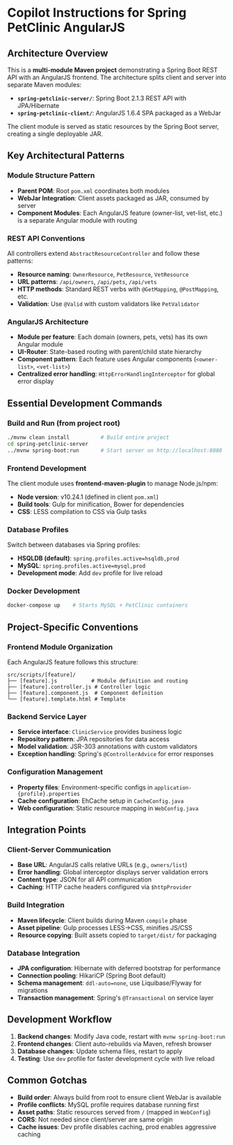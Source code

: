 # Copilot Instructions for Spring PetClinic AngularJS

## Architecture Overview

This is a **multi-module Maven project** demonstrating a Spring Boot REST API with an AngularJS frontend. The architecture splits client and server into separate Maven modules:

- **`spring-petclinic-server/`**: Spring Boot 2.1.3 REST API with JPA/Hibernate
- **`spring-petclinic-client/`**: AngularJS 1.6.4 SPA packaged as a WebJar

The client module is served as static resources by the Spring Boot server, creating a single deployable JAR.

## Key Architectural Patterns

### Module Structure Pattern
- **Parent POM**: Root `pom.xml` coordinates both modules
- **WebJar Integration**: Client assets packaged as JAR, consumed by server
- **Component Modules**: Each AngularJS feature (owner-list, vet-list, etc.) is a separate Angular module with routing

### REST API Conventions
All controllers extend `AbstractResourceController` and follow these patterns:
- **Resource naming**: `OwnerResource`, `PetResource`, `VetResource`
- **URL patterns**: `/api/owners`, `/api/pets`, `/api/vets`
- **HTTP methods**: Standard REST verbs with `@GetMapping`, `@PostMapping`, etc.
- **Validation**: Use `@Valid` with custom validators like `PetValidator`

### AngularJS Architecture
- **Module per feature**: Each domain (owners, pets, vets) has its own Angular module
- **UI-Router**: State-based routing with parent/child state hierarchy
- **Component pattern**: Each feature uses Angular components (`<owner-list>`, `<vet-list>`)
- **Centralized error handling**: `HttpErrorHandlingInterceptor` for global error display

## Essential Development Commands

### Build and Run (from project root)
```bash
./mvnw clean install          # Build entire project
cd spring-petclinic-server
../mvnw spring-boot:run       # Start server on http://localhost:8080
```

### Frontend Development
The client module uses **frontend-maven-plugin** to manage Node.js/npm:
- **Node version**: v10.24.1 (defined in client `pom.xml`)
- **Build tools**: Gulp for minification, Bower for dependencies
- **CSS**: LESS compilation to CSS via Gulp tasks

### Database Profiles
Switch between databases via Spring profiles:
- **HSQLDB (default)**: `spring.profiles.active=hsqldb,prod`
- **MySQL**: `spring.profiles.active=mysql,prod`
- **Development mode**: Add `dev` profile for live reload

### Docker Development
```bash
docker-compose up    # Starts MySQL + PetClinic containers
```

## Project-Specific Conventions

### Frontend Module Organization
Each AngularJS feature follows this structure:
```
src/scripts/[feature]/
├── [feature].js           # Module definition and routing
├── [feature].controller.js # Controller logic
├── [feature].component.js  # Component definition
└── [feature].template.html # Template
```

### Backend Service Layer
- **Service interface**: `ClinicService` provides business logic
- **Repository pattern**: JPA repositories for data access
- **Model validation**: JSR-303 annotations with custom validators
- **Exception handling**: Spring's `@ControllerAdvice` for error responses

### Configuration Management
- **Property files**: Environment-specific configs in `application-{profile}.properties`
- **Cache configuration**: EhCache setup in `CacheConfig.java`
- **Web configuration**: Static resource mapping in `WebConfig.java`

## Integration Points

### Client-Server Communication
- **Base URL**: AngularJS calls relative URLs (e.g., `owners/list`)
- **Error handling**: Global interceptor displays server validation errors
- **Content type**: JSON for all API communication
- **Caching**: HTTP cache headers configured via `$httpProvider`

### Build Integration
- **Maven lifecycle**: Client builds during Maven `compile` phase
- **Asset pipeline**: Gulp processes LESS→CSS, minifies JS/CSS
- **Resource copying**: Built assets copied to `target/dist/` for packaging

### Database Integration
- **JPA configuration**: Hibernate with deferred bootstrap for performance
- **Connection pooling**: HikariCP (Spring Boot default)
- **Schema management**: `ddl-auto=none`, use Liquibase/Flyway for migrations
- **Transaction management**: Spring's `@Transactional` on service layer

## Development Workflow

1. **Backend changes**: Modify Java code, restart with `mvnw spring-boot:run`
2. **Frontend changes**: Client auto-rebuilds via Maven, refresh browser
3. **Database changes**: Update schema files, restart to apply
4. **Testing**: Use `dev` profile for faster development cycle with live reload

## Common Gotchas

- **Build order**: Always build from root to ensure client WebJar is available
- **Profile conflicts**: MySQL profile requires database running first
- **Asset paths**: Static resources served from `/` (mapped in `WebConfig`)
- **CORS**: Not needed since client/server are same origin
- **Cache issues**: Dev profile disables caching, prod enables aggressive caching